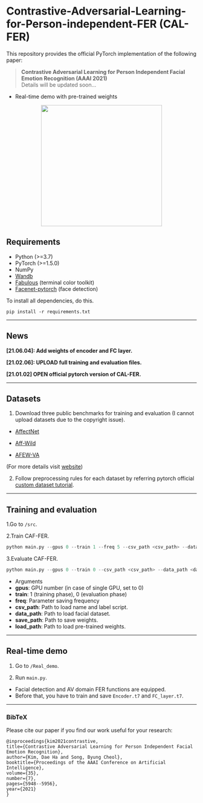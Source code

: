 # Contrastive-Adversarial-Learning-for-Person-independent-FER (CAL-FER)
This repository provides the official PyTorch implementation of the following paper:

> **Contrastive Adversarial Learning for Person Independent Facial Emotion Recognition (AAAI 2021)**<br>
> Details will be updated soon...


- Real-time demo with pre-trained weights
<p align="center">
<img src="https://github.com/kdhht2334/Contrastive-Adversarial-Learning-FER/blob/main/demonstration/demo_FER_cropped.gif" height="320"/>
</p>


## Requirements

- Python (>=3.7)
- PyTorch (>=1.5.0)
- NumPy
- [Wandb](https://wandb.ai/)
- [Fabulous](https://github.com/jart/fabulous) (terminal color toolkit)
- [Facenet-pytorch](https://github.com/timesler/facenet-pytorch) (face detection)

To install all dependencies, do this.

```
pip install -r requirements.txt
```

-------

## News

__[21.06.04]: Add weights of encoder and FC layer.__

__[21.02.06]: UPLOAD full training and evaluation files.__

__[21.01.02] OPEN official pytorch version of CAL-FER.__

-------

## Datasets

1. Download three public benchmarks for training and evaluation (I cannot upload datasets due to the copyright issue).

  - [AffectNet](http://mohammadmahoor.com/affectnet/)
 
  - [Aff-Wild](https://ibug.doc.ic.ac.uk/resources/first-affect-wild-challenge/) 
  - [AFEW-VA](https://ibug.doc.ic.ac.uk/resources/afew-va-database/)
 
 (For more details visit [website](https://ibug.doc.ic.ac.uk/))

2. Follow preprocessing rules for each dataset by referring pytorch official [custom dataset tutorial](https://pytorch.org/tutorials/beginner/data_loading_tutorial.html).

-------

## Training and evaluation

1.Go to `/src`.

2.Train CAF-FER.

```python
python main.py --gpus 0 --train 1 --freq 5 --csv_path <csv_path> --data_path <data_path> --save_path <save_path> --load_path <load_path>
```
 
3.Evaluate CAF-FER.

```python
python main.py --gpus 0 --train 0 --csv_path <csv_path> --data_path <data_path> --load_path <load_path>
```

- Arguments
 - __gpus__: GPU number (in case of single GPU, set to 0)
 - __train__: 1 (training phase), 0 (evaluation phase)
 - __freq__: Parameter saving frequency
 - __csv_path__: Path to load name and label script.
 - __data_path__: Path to load facial dataset.
 - __save_path__: Path to save weights.
 - __load_path__: Path to load pre-trained weights.

-------

## Real-time demo

1. Go to `/Real_demo`.

2. Run `main.py`.

  - Facial detection and AV domain FER functions are equipped.
  - Before that, you have to train and save `Encoder.t7` and `FC_layer.t7`.
  

---
### BibTeX

Please cite our paper if you find our work useful for your research:

```
@inproceedings{kim2021contrastive,
title={Contrastive Adversarial Learning for Person Independent Facial Emotion Recognition},
author={Kim, Dae Ha and Song, Byung Cheol},
booktitle={Proceedings of the AAAI Conference on Artificial Intelligence},
volume={35},
number={7},
pages={5948--5956},
year={2021}
}
```




